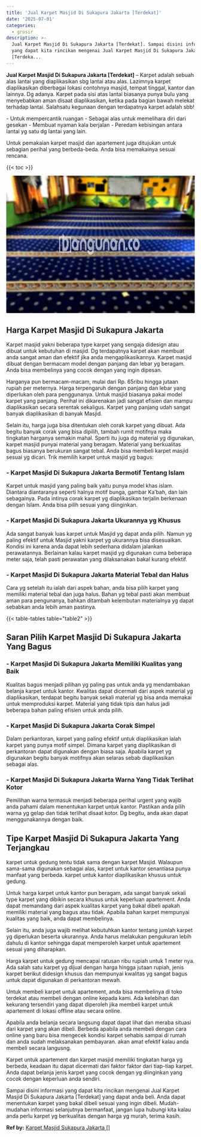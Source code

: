 ```yaml
---
title: 'Jual Karpet Masjid Di Sukapura Jakarta [Terdekat]'
date: '2025-07-01'
categories:
  - grosir
description: >-
  Jual Karpet Masjid Di Sukapura Jakarta [Terdekat]. Sampai disini informasi
  yang dapat kita rincikan mengenai Jual Karpet Masjid Di Sukapura Jakarta
  [Terdeka...
---
```


**Jual Karpet Masjid Di Sukapura Jakarta \[Terdekat\]** – Karpet adalah sebuah alas lantai yang diaplikasikan sbg lantai atau alas. Lazimnya karpet diaplikasikan diberbagai lokasi contohnya masjid, tempat tinggal, kantor dan lainnya. Dg adanya. Karpet pada sisi atas lantai biasanya punya bulu yang menyebabkan aman disaat diaplikasikan, ketika pada bagian bawah melekat terhadap lantai. Salahsatu kegunaan dengan terdapatnya karpet adalah sbb!

\- Untuk mempercantik ruangan - Sebagai alas untuk memelihara diri dari gesekan - Membuat nyaman kala berjalan - Peredam kebisingan antara lantai yg satu dg lantai yang lain.

Untuk pemakaian karpet masjid dan apartement juga ditujukan untuk sebagian perihal yang berbeda-beda. Anda bisa memakainya sesuai rencana.

{{< toc >}}

![Jual Karpet Masjid Di Sukapura Jakarta [Terdekat]](/images/grosir-karpet-murah-59.png)

## Harga Karpet Masjid Di Sukapura Jakarta

Karpet masjid yakni beberapa type karpet yang sengaja didesign atau dibuat untuk kebutuhan di masjid. Dg terdapatnya karpet akan membuat anda sangat aman dan efektif jika anda mengaplikasikannya. Karpet masjid dibuat dengan bermacam model dengan panjang dan lebar yg beragam. Anda bisa membelinya yang cocok dengan yang ingin dipesan.

Harganya pun bermacam-macam, mulai dari Rp. 65ribu hingga jutaan rupiah per meternya. Harga terpengaruh dengan panjang dan lebar yang diperlukan oleh para penggunanya. Untuk masjid biasanya pakai model karpet yang panjang. Perihal ini dikarenakan jadi sangat efisien dan mampu diaplikasikan secara serentak sekaligus. Karpet yang panjang udah sangat banyak diaplikasikan di banyak Masjid.

Selain itu, harga juga bisa ditentukan oleh corak karpet yang dibuat. Ada begitu banyak corak yang bisa dipilih, tambah rumit motifnya maka tingkatan harganya semakin mahal. Sperti itu juga dg material yg digunakan, karpet masjid punyai material yang beragam. Material yang berkualitas bagus biasanya berukuran sangat tebal. Anda bisa membeli karpet masjid sesuai yg dicari. Trik memilih karpet untuk masjid yg bagus:

### \- Karpet Masjid Di Sukapura Jakarta Bermotif Tentang Islam

Karpet untuk masjid yang paling baik yaitu punya model khas islam. Diantara diantaranya seperti halnya motif bunga, gambar Ka’bah, dan lain sebagainya. Pada intinya corak karpet yg diaplikasikan terjalin berkenaan dengan Islam. Anda bisa pilih sesuai yang diinginkan.

### \- Karpet Masjid Di Sukapura Jakarta Ukurannya yg Khusus

Ada sangat banyak luas karpet untuk Masjid yg dapat anda pilih. Namun yg paling efektif untuk Masjid yakni karpet yg ukurannya bisa disesuaikan. Kondisi ini karena anda dapat lebih sederhana didalam jalankan perawatannya. Berlainan kalau karpet masjid yg digunakan cuma beberapa meter saja, telah pasti perawatan yang dilaksanakan bakal kurang efektif.

### \- Karpet Masjid Di Sukapura Jakarta Material Tebal dan Halus

Cara yg setelah itu ialah dari aspek bahan, anda bisa pilih karpet yang memiliki material tebal dan juga halus. Bahan yg tebal pasti akan membuat aman para pengunanya, bahkan ditambah kelembutan materialnya yg dapat sebabkan anda lebih aman pastinya.

{{< table-tables table="table2" >}}

## Saran Pilih Karpet Masjid Di Sukapura Jakarta Yang Bagus

### \- Karpet Masjid Di Sukapura Jakarta Memiliki Kualitas yang Baik

Kualitas bagus menjadi pilihan yg paling pas untuk anda yg mendambakan belanja karpet untuk kantor. Kwalitas dapat dicermati dari aspek material yg diaplikasikan, terdapat begitu banyak sekali material yg bisa anda memakai untuk memproduksi karpet. Material yang tidak tipis dan halus jadi beberapa bahan paling efisien untuk anda pilih.

### \- Karpet Masjid Di Sukapura Jakarta Corak Simpel

Dalam perkantoran, karpet yang paling efektif untuk diaplikasikan ialah karpet yang punya motif simpel. Dimana karpet yang diaplikasikan di perkantoran dapat digunakan dengan biasa saja. Apabila karpet yg digunakan begitu banyak motifnya akan selaras sebab diaplikasikan sebagai alas.

### \- Karpet Masjid Di Sukapura Jakarta Warna Yang Tidak Terlihat Kotor

Pemilihan warna termasuk menjadi beberapa perihal urgent yang wajib anda pahami dalam menentukan karpet untuk kantor. Pastikan anda pilih warna yg gelap dan tidak terlihat disaat kotor. Dg begitu, anda akan dapat menggunakannya dengan baik.

## Tipe Karpet Masjid Di Sukapura Jakarta Yang Terjangkau

karpet untuk gedung tentu tidak sama dengan karpet Masjid. Walaupun sama-sama digunakan sebagai alas, karpet untuk kantor senantiasa punya manfaat yang berbeda. karpet untuk kantor diaplikasikan khusus untuk gedung.

Untuk harga karpet untuk kantor pun beragam, ada sangat banyak sekali type karpet yang dibikin secara khusus untuk keperluan apartement. Anda dapat memandang dari aspek kualitas karpet yang bakal dibeli apakah memiliki material yang bagus atau tidak. Apabila bahan karpet mempunyai kualitas yang baik, anda dapat membelinya.

Selain itu, anda juga wajib melihat kebutuhkan kantor tentang jumlah karpet yg diperlukan beserta ukurannya. Anda harus melakukan pengukuran lebih dahulu di kantor sehingga dapat memperoleh karpet untuk apartement sesuai yang diharapkan.

Harga karpet untuk gedung mencapai ratusan ribu rupiah untuk 1 meter nya. Ada salah satu karpet yg dijual dengan harga hingga jutaan rupiah, jenis karpet berikut didesign khusus dan mempunyai kwalitas yg sangat bagus untuk dapat digunakan di perkantoran mewah.

Untuk membeli karpet untuk apartement, anda bisa membelinya di toko terdekat atau membeli dengan online kepada kami. Ada kelebihan dan kekurang tersendiri yang dapat diperoleh jika membeli karpet untuk apartement di lokasi offline atau secara online.

Apabila anda belanja secara langsung dapat dapat lihat dan meraba situasi dari karpet yang akan dibeli. Berbeda apabila anda membeli dengan cara online yang baru bisa mengecek kondisi karpet sehabis sampai di rumah dan anda sudah melaksanakan pembayaran. akan amat efektif kalau anda membeli secara langusng.

Karpet untuk apartement dan karpet masjid memiliki tingkatan harga yg berbeda, keadaan itu dapat dicermati dari faktor faktor dari tiap-tiap karpet. Anda dapat belanja jenis karpet yang cocok dengan yg diinginkan yang cocok dengan keperluan anda sendiri.

Sampai disini informasi yang dapat kita rincikan mengenai Jual Karpet Masjid Di Sukapura Jakarta \[Terdekat\] yang dapat anda beli. Anda dapat menentukan karpet yang bakal dibeli sesuai yang ingin dibeli. Mudah-mudahan informasi selanjutnya bermanfaat, jangan lupa hubungi kita kalau anda perlu karpet yg berkualitas dengan harga yg murah, terima kasih.

**Ref by:**  [Karpet Masjid Sukapura Jakarta []](https://id.wikipedia.org/wiki/Karpet)
